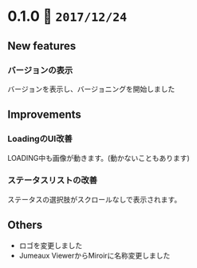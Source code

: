 0.1.0   :calendar: `2017/12/24` 
===============================


## New features

### バージョンの表示

バージョンを表示し、バージョニングを開始しました

## Improvements

### LoadingのUI改善

LOADING中も画像が動きます。(動かないこともあります)

### ステータスリストの改善

ステータスの選択肢がスクロールなしで表示されます。

## Others

* ロゴを変更しました
* Jumeaux ViewerからMiroirに名称変更しました
